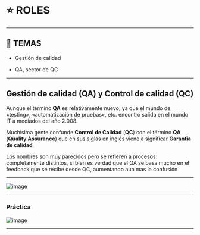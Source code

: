 # :star: ROLES

---

## :book: TEMAS

- Gestión de calidad 

- QA, sector de QC

---

## Gestión de calidad (QA) y Control de calidad (QC)

Aunque el término **QA** es relativamente nuevo, ya que el mundo de «testing», «automatización de pruebas», etc. encontró salida en el mundo IT a mediados del año 2.008.

Muchísima gente confunde **Control de Calidad** (**QC**) con el término **QA** (**Quality Assurance**) que en sus siglas en inglés viene a significar **Garantìa de calidad**.

Los nombres son muy parecidos pero se refieren a procesos completamente distintos, si bien es verdad que el QA se basa mucho en el feedback que se recibe desde QC, aumentando aun mas la confusión

---


![image](https://user-images.githubusercontent.com/72580574/216789319-6033cd12-8511-4de5-b3e8-7470b8e92bc8.png)

---

### Práctica

![image](https://user-images.githubusercontent.com/72580574/216789530-a73ebfed-afe8-497b-8b7d-6b69bd3f024a.png)


---
